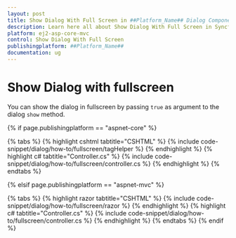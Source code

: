 ```yaml
---
layout: post
title: Show Dialog With Full Screen in ##Platform_Name## Dialog Component
description: Learn here all about Show Dialog With Full Screen in Syncfusion ##Platform_Name## Dialog component of Syncfusion Essential JS 2 and more.
platform: ej2-asp-core-mvc
control: Show Dialog With Full Screen
publishingplatform: ##Platform_Name##
documentation: ug
---
```



# Show Dialog with fullscreen

You can show the dialog in fullscreen by passing `true` as argument to the dialog `show` method.

{% if page.publishingplatform == "aspnet-core" %}

{% tabs %}
{% highlight cshtml tabtitle="CSHTML" %}
{% include code-snippet/dialog/how-to/fullscreen/tagHelper %}
{% endhighlight %}
{% highlight c# tabtitle="Controller.cs" %}
{% include code-snippet/dialog/how-to/fullscreen/controller.cs %}
{% endhighlight %}
{% endtabs %}

{% elsif page.publishingplatform == "aspnet-mvc" %}

{% tabs %}
{% highlight razor tabtitle="CSHTML" %}
{% include code-snippet/dialog/how-to/fullscreen/razor %}
{% endhighlight %}
{% highlight c# tabtitle="Controller.cs" %}
{% include code-snippet/dialog/how-to/fullscreen/controller.cs %}
{% endhighlight %}
{% endtabs %}
{% endif %}

